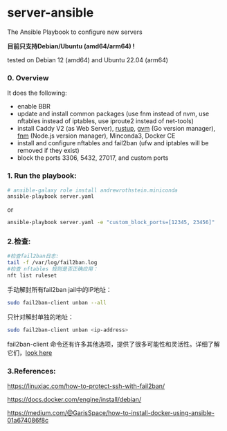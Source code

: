 # server-ansible
The Ansible Playbook to configure new servers

**目前只支持Debian/Ubuntu (amd64/arm64) !**

tested on Debian 12 (amd64) and Ubuntu 22.04 (arm64)

### 0. Overview

It does the following:

* enable BBR
* update and install common packages (use fnm instead of nvm, use nftables instead of iptables, use iproute2 instead of net-tools)
* install Caddy V2 (as Web Server), [rustup](https://www.rust-lang.org/tools/install), [gvm](https://github.com/moovweb/gvm) (Go version manager), [fnm](https://github.com/Schniz/fnm) (Node.js version manager), Minconda3, Docker CE
* install and configure nftables and fail2ban (ufw and iptables will be removed if they exist)
* block the ports 3306, 5432, 27017, and custom ports


### 1. Run the playbook:

```bash
# ansible-galaxy role install andrewrothstein.miniconda
ansible-playbook server.yaml
```

or

```bash
ansible-playbook server.yaml -e "custom_block_ports=[12345, 23456]"
```


### 2.检查:

```bash
#检查fail2ban日志:
tail -f /var/log/fail2ban.log
#检查 nftables 规则是否正确应用：
nft list ruleset
```

手动解封所有fail2ban jail中的IP地址：

```bash
sudo fail2ban-client unban --all
```

只针对解封单独的地址：
```bash
sudo fail2ban-client unban <ip-address>
```

fail2ban-client 命令还有许多其他选项，提供了很多可能性和灵活性。详细了解它们，[look here](https://manpages.debian.org/testing/fail2ban/fail2ban-client.1.en.html)

### 3.References:

https://linuxiac.com/how-to-protect-ssh-with-fail2ban/

https://docs.docker.com/engine/install/debian/

https://medium.com/@GarisSpace/how-to-install-docker-using-ansible-01a674086f8c
